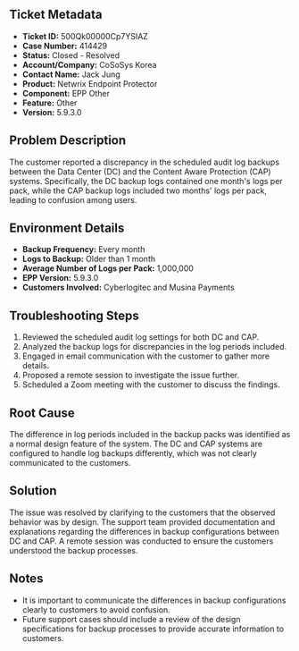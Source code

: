## Ticket Metadata
- **Ticket ID:** 500Qk00000Cp7YSIAZ
- **Case Number:** 414429
- **Status:** Closed - Resolved
- **Account/Company:** CoSoSys Korea
- **Contact Name:** Jack Jung
- **Product:** Netwrix Endpoint Protector
- **Component:** EPP Other
- **Feature:** Other
- **Version:** 5.9.3.0

## Problem Description
The customer reported a discrepancy in the scheduled audit log backups between the Data Center (DC) and the Content Aware Protection (CAP) systems. Specifically, the DC backup logs contained one month's logs per pack, while the CAP backup logs included two months' logs per pack, leading to confusion among users.

## Environment Details
- **Backup Frequency:** Every month
- **Logs to Backup:** Older than 1 month
- **Average Number of Logs per Pack:** 1,000,000
- **EPP Version:** 5.9.3.0
- **Customers Involved:** Cyberlogitec and Musina Payments

## Troubleshooting Steps
1. Reviewed the scheduled audit log settings for both DC and CAP.
2. Analyzed the backup logs for discrepancies in the log periods included.
3. Engaged in email communication with the customer to gather more details.
4. Proposed a remote session to investigate the issue further.
5. Scheduled a Zoom meeting with the customer to discuss the findings.

## Root Cause
The difference in log periods included in the backup packs was identified as a normal design feature of the system. The DC and CAP systems are configured to handle log backups differently, which was not clearly communicated to the customers.

## Solution
The issue was resolved by clarifying to the customers that the observed behavior was by design. The support team provided documentation and explanations regarding the differences in backup configurations between DC and CAP. A remote session was conducted to ensure the customers understood the backup processes.

## Notes
- It is important to communicate the differences in backup configurations clearly to customers to avoid confusion.
- Future support cases should include a review of the design specifications for backup processes to provide accurate information to customers.
